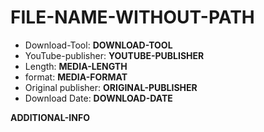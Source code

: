 # __FILE-NAME-WITHOUT-PATH__

- Download-Tool: __DOWNLOAD-TOOL__
- YouTube-publisher: __YOUTUBE-PUBLISHER__
- Length: __MEDIA-LENGTH__
- format: __MEDIA-FORMAT__
- Original publisher: __ORIGINAL-PUBLISHER__
- Download Date: __DOWNLOAD-DATE__

__ADDITIONAL-INFO__
